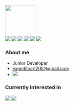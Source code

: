 <!-- ### Hi there 👋. -->

<div id="image" align="left">
<img src="https://media0.giphy.com/media/gjrYDwbjnK8x36xZIO/giphy.gif" width="100"/>
</div>

<div id="badges" align="left">
<img src="https://img.shields.io/badge/.NET Framework-512BD4?style=flat-square&logo=.NET&logoColor=white"/>
<img src="https://img.shields.io/badge/Java-003366?style=flat-square&logo=Java&logoColor=white"/>
<img src="https://img.shields.io/badge/Spring-6DB33F?style=flat-square&logo=Spring&logoColor=white"/>
<img src="https://img.shields.io/badge/Mac-000000?style=flat-square&logo=Apple&logoColor=white"/>
<img src="https://img.shields.io/badge/Linux-FCC624?style=flat-square&logo=Linux&logoColor=white"/>
<img src="https://img.shields.io/badge/Docker-2496ED?style=flat-square&logo=Docker&logoColor=white"/>
</div>

### About me
- Junior Developer 
- expedition1205@gmail.com 
- <a href="joshwon.tistory.com" target="_blank">
  <img src="https://img.shields.io/badge/Tistory-000000?style=flat-square&logo=Tistory&logoColor=white"/>
</a>

### Currently interested in 
<div id="interest" align="left">
  <img src="https://img.shields.io/badge/Swift-F05138?style=flat-square&logo=Swift&logoColor=white"/>
  <img src="https://img.shields.io/badge/Xamarin-3498DB?style=flat-square&logo=Xamarin&logoColor=white"/>
</div>


<!--
**JeonghoonWon/JeonghoonWon** is a ✨ _special_ ✨ repository because its `README.md` (this file) appears on your GitHub profile.

Here are some ideas to get you started:

- 🔭 I’m currently working on ...
- 🌱 I’m currently learning ...
- 👯 I’m looking to collaborate on ...
- 🤔 I’m looking for help with ...
- 💬 Ask me about ...
- 📫 How to reach me: ...
- 😄 Pronouns: ...
- ⚡ Fun fact: ...
-->
